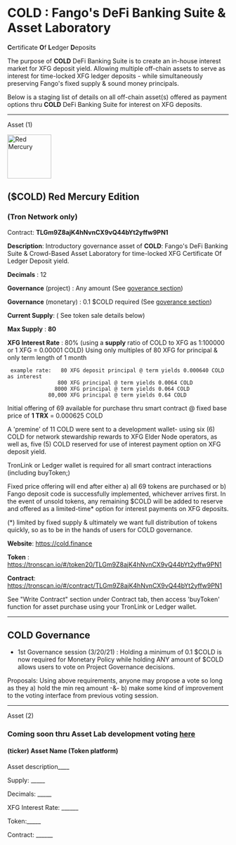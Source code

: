 
# COLD : Fango's DeFi Banking Suite & Asset Laboratory

 **C**ertificate **O**f **L**edger **D**eposits
 
 The purpose of **COLD** DeFi Banking Suite is to create an in-house interest market for XFG deposit yield.
 Allowing multiple off-chain assets to serve as interest for time-locked XFG ledger deposits - while simultaneously preserving Fango's fixed supply & sound money principals.

Below is a staging list of details on all off-chain asset(s) offered as payment options thru **COLD** DeFi Banking Suite for interest on XFG deposits.
 
-----------------------------------------------------------

Asset (1)

<img height="100px" width="100px" title="Red Mercury" src="https://raw.githubusercontent.com/FandomGold/COLD/9dc01d924ff9712a56d489db825ae6e8449fc2ba/B5F889A6-92A8-4A13-BD7B-0514983310EB.jpeg"><img/>

## ($COLD) Red Mercury Edition 
### (Tron Network only)

Contract: **TLGm9Z8ajK4hNvnCX9vQ44bYt2yffw9PN1**

**Description**: Introductory governance asset of **COLD**: Fango's DeFi Banking Suite & Crowd-Based Asset Laboratory for time-locked XFG Certificate Of Ledger Deposit yield.

**Decimals** : 12

**Governance** (project) : Any amount (See [goverance section](#cold-governance))

**Governance** (monetary) : 0.1 $COLD required (See [goverance section](#cold-governance))

**Current Supply**: ( See token sale details below)

**Max Supply** : **80**

**XFG Interest Rate** : 80%  (using a **supply** ratio of COLD to XFG as 1:100000 or 1 XFG = 0.00001 COLD) Using only multiples of 80 XFG for principal & only term length of 1 month

     example rate:   80 XFG deposit principal @ term yields 0.000640 COLD as interest
                    800 XFG principal @ term yields 0.0064 COLD
                   8000 XFG principal @ term yields 0.064 COLD
                 80,000 XFG principal @ term yields 0.64 COLD
                                 
Initial offering of 69 available for purchase thru smart contract @ fixed base price of **1 TRX** = 0.000625 COLD 

A 'premine' of 11 COLD were sent to a development wallet- using six (6) COLD for network stewardship rewards to XFG Elder Node operators, as well as, five (5) COLD reserved for use of interest payment option on XFG deposit yield.

TronLink or Ledger wallet is required for all smart contract interactions (including buyToken;)

Fixed price offering will end after either a) all 69 tokens are purchased or b) Fango deposit code is successfully implemented, whichever arrives first. 
In the event of unsold tokens, any remaining $COLD will be added to reserve and offered as a limited-time* option for interest payments on XFG deposits.  

(*) limited by fixed supply & ultimately we want full distribution of tokens quickly, so as to be in the hands of users for COLD governance.

**Website**: https://cold.finance

**Token** : https://tronscan.io/#/token20/TLGm9Z8ajK4hNvnCX9vQ44bYt2yffw9PN1

**Contract**: https://tronscan.io/#/contract/TLGm9Z8ajK4hNvnCX9vQ44bYt2yffw9PN1

See "Write Contract" section under Contract tab, then access 'buyToken' function for asset purchase using your TronLink or Ledger wallet.

------------------------------
<h2 id="cold-governance">COLD Governance</h2>
    
 -  1st Governance session (3/20/21) : Holding a minimum of 0.1 $COLD is now required for Monetary Policy while holding ANY amount of $COLD allows users to vote on Project Governance decisions.  

Proposals: Using above requirements, anyone may propose a vote so long as they a) hold the min req amount -&- b) make some kind of improvement to the voting interface from previous voting session.  

--------------------------------

Asset (2)

### Coming soon thru Asset Lab development voting [here](https://t.me/COLD_DeFi)


#### (ticker) Asset Name  (Token platform)

   
   Asset description____
      
   Supply: _____
   
   Decimals: _____
  
   XFG Interest Rate: ______
   
   Token:_____
   
   Contract: ______
   
